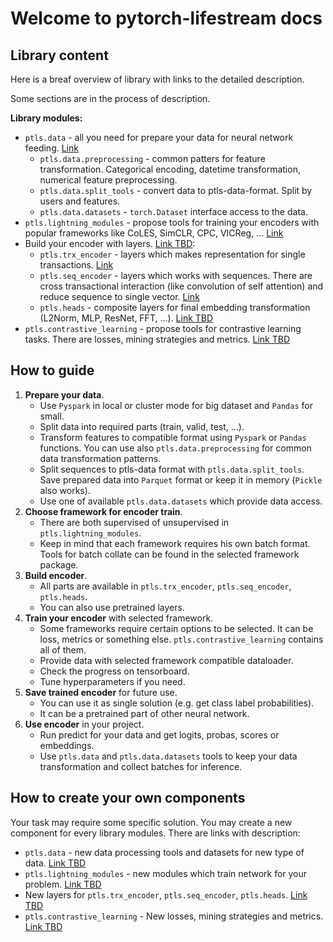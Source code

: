 # Welcome to pytorch-lifestream docs

## Library content

Here is a breaf overview of library with links to the detailed description.

Some sections are in the process of description.

**Library modules:**

- `ptls.data` - all you need for prepare your data for neural network feeding. [Link](data_preparation.md)
    - `ptls.data.preprocessing` - common patters for feature transformation. 
    Categorical encoding, datetime transformation, numerical feature preprocessing.
    - `ptls.data.split_tools` - convert data to ptls-data-format. Split by users and features. 
    - `ptls.data.datasets` - `torch.Dataset` interface access to the data.
- `ptls.lightning_modules` - propose tools for training your encoders with popular frameworks like 
CoLES, SimCLR, CPC, VICReg, ... [Link](methods.md)
- Build your encoder with layers. [Link TBD](#):
    - `ptls.trx_encoder` - layers which makes representation for single transactions. [Link](trx_encoder.md)
    - `ptls.seq_encoder` - layers which works with sequences.
    There are cross transactional interaction (like convolution of self attention) and reduce sequence to single vector.
    [Link](seq_encoder.md)
    - `ptls.heads` - composite layers for final embedding transformation (L2Norm, MLP, ResNet, FFT, ...). [Link TBD](#)
- `ptls.contrastive_learning` - propose tools for contrastive learning tasks.
There are losses, mining strategies and metrics. [Link TBD](#)

## How to guide

1. **Prepare your data**.
    - Use `Pyspark` in local or cluster mode for big dataset and `Pandas` for small.
    - Split data into required parts (train, valid, test, ...).
    - Transform features to compatible format using `Pyspark` or `Pandas` functions. 
    You can use also `ptls.data.preprocessing` for common data transformation patterns.
    - Split sequences to ptls-data format with `ptls.data.split_tools`. Save prepared data into `Parquet` format or 
    keep it in memory (`Pickle` also works).
    - Use one of available `ptls.data.datasets` which provide data access.
2. **Choose framework for encoder train**.
    - There are both supervised of unsupervised in `ptls.lightning_modules`. 
    - Keep in mind that each framework requires his own batch format.
    Tools for batch collate can be found in the selected framework package.
3. **Build encoder**.
    - All parts are available in `ptls.trx_encoder`, `ptls.seq_encoder`, `ptls.heads`.
     - You can also use pretrained layers.
4. **Train your encoder** with selected framework.
    - Some frameworks require certain options to be selected. It can be loss, metrics or something else. 
    `ptls.contrastive_learning` contains all of them. 
    - Provide data with selected framework compatible dataloader. 
    - Check the progress on tensorboard.
    - Tune hyperparameters if you need.
5. **Save trained encoder** for future use.
    - You can use it as single solution (e.g. get class label probabilities).
    - It can be a pretrained part of other neural network.
6. **Use encoder** in your project.
    - Run predict for your data and get logits, probas, scores or embeddings. 
    - Use `ptls.data` and `ptls.data.datasets` tools to keep your data transformation and collect batches for inference.

## How to create your own components

Your task may require some specific solution. 
You may create a new component for every library modules. 
There are links with description:

- `ptls.data` - new data processing tools and datasets for new type of data. [Link TBD](#)
- `ptls.lightning_modules` - new modules which train network for your problem. [Link TBD](#)
- New layers for `ptls.trx_encoder`, `ptls.seq_encoder`, `ptls.heads`. [Link TBD](#)
- `ptls.contrastive_learning` - New losses, mining strategies and metrics. [Link TBD](#)
